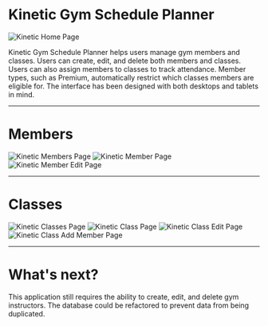 # Kinetic Gym Schedule Planner

![Kinetic Home Page](https://github.com/alexkinsey/kinetic_gym_schedual_planner/blob/main/images/home.png "Screenshot")

Kinetic Gym Schedule Planner helps users manage gym members and classes. Users can create, edit, and delete both members and classes. Users can also assign members to classes to track attendance. Member types, such as Premium, automatically restrict which classes members are eligible for. The interface has been designed with both desktops and tablets in mind.  

-----------------------------------------------------------------------------

# Members
![Kinetic Members Page](https://github.com/alexkinsey/kinetic_gym_schedual_planner/blob/main/images/members.png "Screenshot")
![Kinetic Member Page](https://github.com/alexkinsey/kinetic_gym_schedual_planner/blob/main/images/member.png "Screenshot")
![Kinetic Member Edit Page](https://github.com/alexkinsey/kinetic_gym_schedual_planner/blob/main/images/member%20edit.png "Screenshot")

-----------------------------------------------------------------------------

# Classes
![Kinetic Classes Page](https://github.com/alexkinsey/kinetic_gym_schedual_planner/blob/main/images/classes.png "Screenshot")
![Kinetic Class Page](https://github.com/alexkinsey/kinetic_gym_schedual_planner/blob/main/images/class.png "Screenshot")
![Kinetic Class Edit Page](https://github.com/alexkinsey/kinetic_gym_schedual_planner/blob/main/images/class%20edit.png "Screenshot")
![Kinetic Class Add Member Page](https://github.com/alexkinsey/kinetic_gym_schedual_planner/blob/main/images/class%20add.png "Screenshot")

-----------------------------------------------------------------------------

# What's next?

This application still requires the ability to create, edit, and delete gym instructors.
The database could be refactored to prevent data from being duplicated.
